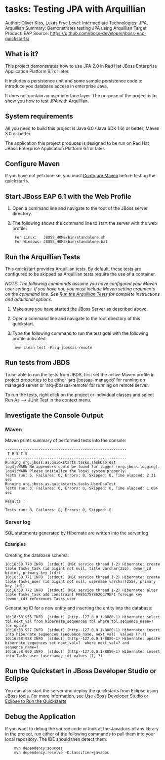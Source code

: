 tasks: Testing JPA with Arquillian
==================================
Author: Oliver Kiss, Lukas Fryc
Level: Intermediate
Technologies: JPA, Arquillian
Summary: Demonstrates testing JPA using Arquillian
Target Product: EAP
Source: <https://github.com/jboss-developer/jboss-eap-quickstarts/>


What is it?
-----------

This project demonstrates how to use JPA 2.0 in Red Hat JBoss Enterprise Application Platform 6.1 or later. 

It includes a persistence unit and some sample persistence code to introduce you database access in enterprise Java. 

It does not contain an user interface layer. The purpose of the project is to show you how to test JPA with Arquillian.

System requirements
-------------------

All you need to build this project is Java 6.0 (Java SDK 1.6) or better, Maven 3.0 or better.

The application this project produces is designed to be run on Red Hat JBoss Enterprise Application Platform 6.1 or later. 

 
Configure Maven
---------------

If you have not yet done so, you must [Configure Maven](../README.md#configure-maven) before testing the quickstarts.


Start JBoss EAP 6.1 with the Web Profile
-------------------------

1. Open a command line and navigate to the root of the JBoss server directory.
2. The following shows the command line to start the server with the web profile:

        For Linux:   JBOSS_HOME/bin/standalone.sh
        For Windows: JBOSS_HOME\bin\standalone.bat


Run the Arquillian Tests 
-------------------------

This quickstart provides Arquillian tests. By default, these tests are configured to be skipped as Arquillian tests require the use of a container. 

_NOTE: The following commands assume you have configured your Maven user settings. If you have not, you must include Maven setting arguments on the command line. See [Run the Arquillian Tests](../README.md#run-the-arquillian-tests) for complete instructions and additional options._

1. Make sure you have started the JBoss Server as described above.
2. Open a command line and navigate to the root directory of this quickstart.
3. Type the following command to run the test goal with the following profile activated:

        mvn clean test -Parq-jbossas-remote 


Run tests from JBDS
-----------------------

To be able to run the tests from JBDS, first set the active Maven profile in project properties to be either 'arq-jbossas-managed' for running on
managed server or 'arq-jbossas-remote' for running on remote server.

To run the tests, right click on the project or individual classes and select Run As --> JUnit Test in the context menu.


Investigate the Console Output
----------------------------


### Maven

Maven prints summary of performed tests into the console:

    -------------------------------------------------------
     T E S T S
    -------------------------------------------------------
    Running org.jboss.as.quickstarts.tasks.TaskDaoTest
    log4j:WARN No appenders could be found for logger (org.jboss.logging).
    log4j:WARN Please initialize the log4j system properly.
    Tests run: 5, Failures: 0, Errors: 0, Skipped: 0, Time elapsed: 2.31 sec
    Running org.jboss.as.quickstarts.tasks.UserDaoTest
    Tests run: 3, Failures: 0, Errors: 0, Skipped: 0, Time elapsed: 1.084 sec

    Results :

    Tests run: 8, Failures: 0, Errors: 0, Skipped: 0

### Server log

SQL statements generated by Hibernate are written into the server log.

#### Examples

Creating the database schema:

    10:16:58,770 INFO  [stdout] (MSC service thread 1-2) Hibernate: create table Tasks_task (id bigint not null, title varchar(255), owner_id bigint, primary key (id))
    10:16:58,771 INFO  [stdout] (MSC service thread 1-2) Hibernate: create table Tasks_user (id bigint not null, username varchar(255), primary key (id))
    10:16:58,772 INFO  [stdout] (MSC service thread 1-2) Hibernate: alter table Tasks_task add constraint FKE61757B62CC79EF1 foreign key (owner_id) references Tasks_user

Generating ID for a new entity and inserting the entity into the database:

    10:16:58,956 INFO  [stdout] (http--127.0.0.1-8080-1) Hibernate: select tbl.next_val from hibernate_sequences tbl where tbl.sequence_name=? for update
    10:16:58,957 INFO  [stdout] (http--127.0.0.1-8080-1) Hibernate: insert into hibernate_sequences (sequence_name, next_val)  values (?,?)
    10:16:58,958 INFO  [stdout] (http--127.0.0.1-8080-1) Hibernate: update hibernate_sequences set next_val=?  where next_val=? and sequence_name=?
    10:16:58,960 INFO  [stdout] (http--127.0.0.1-8080-1) Hibernate: insert into Tasks_user (username, id) values (?, ?)


Run the Quickstart in JBoss Developer Studio or Eclipse
-------------------------------------
You can also start the server and deploy the quickstarts from Eclipse using JBoss tools. For more information, see [Use JBoss Developer Studio or Eclipse to Run the Quickstarts](../README.md#use-jboss-developer-studio-or-eclipse-to-run-the-quickstarts) 


Debug the Application
------------------------------------

If you want to debug the source code or look at the Javadocs of any library in the project, run either of the following commands to pull them into your local repository. The IDE should then detect them.

        mvn dependency:sources
        mvn dependency:resolve -Dclassifier=javadoc
